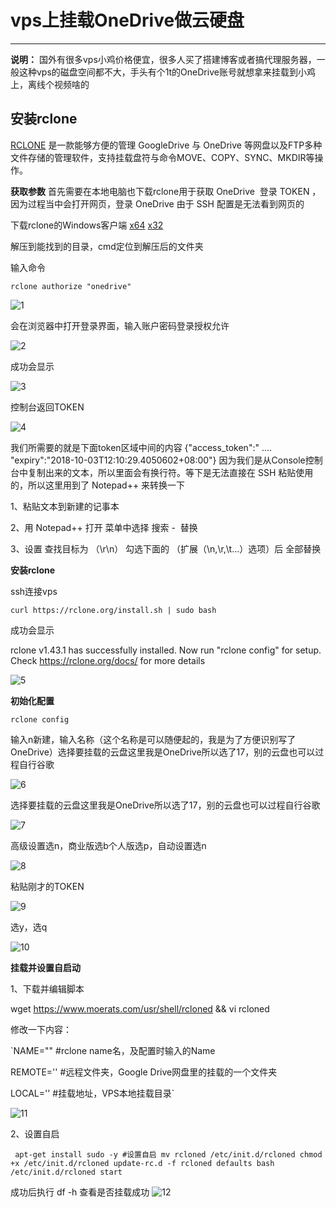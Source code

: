 # vps上挂载OneDrive做云硬盘

------

**说明：** 国外有很多vps小鸡价格便宜，很多人买了搭建博客或者搞代理服务器，一般这种vps的磁盘空间都不大，手头有个1t的OneDrive账号就想拿来挂载到小鸡上，离线个视频啥的


## 安装rclone
[RCLONE](https://rclone.org/) 是一款能够方便的管理 GoogleDrive 与 OneDrive 等网盘以及FTP多种文件存储的管理软件，支持挂载盘符与命令MOVE、COPY、SYNC、MKDIR等操作。 

**获取参数**
首先需要在本地电脑也下载rclone用于获取 OneDrive  登录 TOKEN ， 因为过程当中会打开网页，登录 OneDrive 由于 SSH 配置是无法看到网页的

下载rclone的Windows客户端
[x64](https://downloads.rclone.org/v1.43.1/rclone-v1.43.1-windows-amd64.zip) [x32](https://downloads.rclone.org/v1.43.1/rclone-v1.43.1-windows-386.zip)

解压到能找到的目录，cmd定位到解压后的文件夹

输入命令

`rclone authorize "onedrive"`

![1](https://github.com/chain01/Cloud-hard-disk/blob/master/image/1.png)

会在浏览器中打开登录界面，输入账户密码登录授权允许

![2](https://github.com/chain01/Cloud-hard-disk/blob/master/image/2.png)

成功会显示

![3](https://github.com/chain01/Cloud-hard-disk/blob/master/image/3.png)

控制台返回TOKEN

![4](https://github.com/chain01/Cloud-hard-disk/blob/master/image/4.png)

我们所需要的就是下面token区域中间的内容 {"access_token":" .... "expiry":"2018-10-03T12:10:29.4050602+08:00"}
因为我们是从Console控制台中复制出来的文本，所以里面会有换行符。等下是无法直接在 SSH 粘贴使用的，所以这里用到了 Notepad++ 来转换一下 

1、粘贴文本到新建的记事本

2、用 Notepad++ 打开 菜单中选择 搜索 -  替换

3、设置 查找目标为 （\r\n） 勾选下面的 （扩展（\n,\r,\t...）选项）后 全部替换


**安装rclone**

ssh连接vps

`curl https://rclone.org/install.sh | sudo bash`

成功会显示

rclone v1.43.1 has successfully installed.
Now run "rclone config" for setup. Check https://rclone.org/docs/ for more details

![5](https://github.com/chain01/Cloud-hard-disk/blob/master/image/5.png)

**初始化配置**

`rclone config`

输入n新建，输入名称（这个名称是可以随便起的，我是为了方便识别写了OneDrive）选择要挂载的云盘这里我是OneDrive所以选了17，别的云盘也可以过程自行谷歌

![6](https://github.com/chain01/Cloud-hard-disk/blob/master/image/6.png)

选择要挂载的云盘这里我是OneDrive所以选了17，别的云盘也可以过程自行谷歌

![7](https://github.com/chain01/Cloud-hard-disk/blob/master/image/7.png)

高级设置选n，商业版选b个人版选p，自动设置选n

![8](https://github.com/chain01/Cloud-hard-disk/blob/master/image/8.png)

粘贴刚才的TOKEN

![9](https://github.com/chain01/Cloud-hard-disk/blob/master/image/9.png)

选y，选q

![10](https://github.com/chain01/Cloud-hard-disk/blob/master/image/10.png)

**挂载并设置自启动**

1、下载并编辑脚本


wget https://www.moerats.com/usr/shell/rcloned && vi rcloned

修改一下内容：

`NAME=""  #rclone name名，及配置时输入的Name

REMOTE=''  #远程文件夹，Google Drive网盘里的挂载的一个文件夹

LOCAL=''  #挂载地址，VPS本地挂载目录`

![11](https://github.com/chain01/Cloud-hard-disk/blob/master/image/11.png)

2、设置自启

`
apt-get install sudo -y
#设置自启
mv rcloned /etc/init.d/rcloned
chmod +x /etc/init.d/rcloned
update-rc.d -f rcloned defaults
bash /etc/init.d/rcloned start`

成功后执行 df -h 查看是否挂载成功
![12](https://github.com/chain01/Cloud-hard-disk/blob/master/image/12.png)




